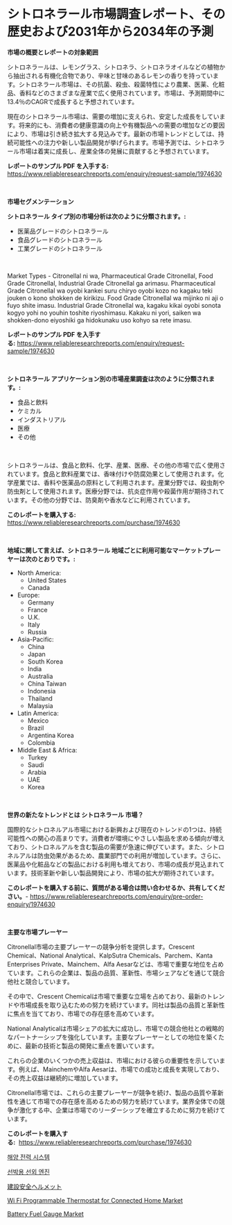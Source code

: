 <p><h1>シトロネラール市場調査レポート、その歴史および2031年から2034年の予測</h1></p><p><strong>市場の概要とレポートの対象範囲</strong></p>
<p><p>シトロネラールは、レモングラス、シトロネラ、シトロネラオイルなどの植物から抽出される有機化合物であり、辛味と甘味のあるレモンの香りを持っています。シトロネラール市場は、その抗菌、殺虫、殺菌特性により農業、医薬、化粧品、香料などのさまざまな産業で広く使用されています。市場は、予測期間中に13.4％のCAGRで成長すると予想されています。</p><p>現在のシトロネラール市場は、需要の増加に支えられ、安定した成長をしています。将来的にも、消費者の健康意識の向上や有機製品への需要の増加などの要因により、市場は引き続き拡大する見込みです。最新の市場トレンドとしては、持続可能性への注力や新しい製品開発が挙げられます。市場予測では、シトロネラール市場は着実に成長し、産業全体の発展に貢献すると予想されています。</p></p>
<p><strong>レポートのサンプル PDF を入手する:</strong> <a href="https://www.reliableresearchreports.com/enquiry/request-sample/1974630">https://www.reliableresearchreports.com/enquiry/request-sample/1974630</a></p>
<p>&nbsp;</p>
<p><strong>市場セグメンテーション</strong></p>
<p><strong>シトロネラール タイプ別の市場分析は次のように分類されます。:</strong></p>
<p><ul><li>医薬品グレードのシトロネラール</li><li>食品グレードのシトロネラール</li><li>工業グレードのシトロネラール</li></ul></p>
<p>&nbsp;</p>
<p><p>Market Types - Citronellal ni wa, Pharmaceutical Grade Citronellal, Food Grade Citronellal, Industrial Grade Citronellal ga arimasu. Pharmaceutical Grade Citronellal wa oyobi kankei suru chiryo oyobi kozo no kagaku teki jouken o kono shokken de kirikizu. Food Grade Citronellal wa mijinko ni aji o fuyo shite imasu. Industrial Grade Citronellal wa, kagaku kikai oyobi sonota kogyo yohi no youhin toshite riyoshimasu. Kakaku ni yori, saiken wa shokken-dono eiyoshiki ga hidokunaku uso kohyo sa rete imasu.</p></p>
<p><strong>レポートのサンプル PDF を入手する:</strong>&nbsp;<a href="https://www.reliableresearchreports.com/enquiry/request-sample/1974630">https://www.reliableresearchreports.com/enquiry/request-sample/1974630</a></p>
<p>&nbsp;</p>
<p><strong> シトロネラール アプリケーション別の市場産業調査は次のように分類されます。:</strong></p>
<p><ul><li>食品と飲料</li><li>ケミカル</li><li>インダストリアル</li><li>医療</li><li>その他</li></ul></p>
<p>&nbsp;</p>
<p><p>シトロネラールは、食品と飲料、化学、産業、医療、その他の市場で広く使用されています。食品と飲料産業では、香味付けや防腐効果として使用されます。化学産業では、香料や医薬品の原料として利用されます。産業分野では、殺虫剤や防虫剤として使用されます。医療分野では、抗炎症作用や殺菌作用が期待されています。その他の分野では、防臭剤や香水などに利用されています。</p></p>
<p><strong>このレポートを購入する:</strong>&nbsp; <a href="https://www.reliableresearchreports.com/purchase/1974630">https://www.reliableresearchreports.com/purchase/1974630</a></p>
<p>&nbsp;</p>
<p><strong>地域に関して言えば、シトロネラール 地域ごとに利用可能なマーケットプレーヤーは次のとおりです。:</strong></p>
<p><ul>
    <li>
        North America:
        <ul>
            <li>United States</li>
            <li>Canada</li>
        </ul>
    </li>
    <li>
        Europe:
        <ul>
            <li>Germany</li>
            <li>France</li>
            <li>U.K.</li>
            <li>Italy</li>
            <li>Russia</li>
        </ul>
    </li>
    <li>
        Asia-Pacific:
        <ul>
            <li>China</li>
            <li>Japan</li>
            <li>South Korea</li>
            <li>India</li>
            <li>Australia</li>
            <li>China Taiwan</li>
            <li>Indonesia</li>
            <li>Thailand</li>
            <li>Malaysia</li>
        </ul>
    </li>
    <li>
        Latin America:
        <ul>
            <li>Mexico</li>
            <li>Brazil</li>
            <li>Argentina Korea</li>
            <li>Colombia</li>
        </ul>
    </li>
    <li>
        Middle East & Africa:
        <ul>
            <li>Turkey</li>
            <li>Saudi</li>
            <li>Arabia</li>
            <li>UAE</li>
            <li>Korea</li>
        </ul>
    </li>
    </ul></p>
<p>&nbsp;</p>
<p><strong>世界の新たなトレンドとは シトロネラール 市場？</strong></p>
<p><p>国際的なシトロネルアル市場における新興および現在のトレンドの1つは、持続可能性への関心の高まりです。消費者が環境にやさしい製品を求める傾向が増えており、シトロネルアルを含む製品の需要が急速に伸びています。また、シトロネルアルは防虫効果があるため、農業部門での利用が増加しています。さらに、医薬品や化粧品などの製品における利用も増えており、市場の成長が見込まれています。技術革新や新しい製品開発により、市場の拡大が期待されています。</p></p>
<p><strong>このレポートを購入する前に、質問がある場合は問い合わせるか、共有してください。</strong>- <a href="https://www.reliableresearchreports.com/enquiry/pre-order-enquiry/1974630">https://www.reliableresearchreports.com/enquiry/pre-order-enquiry/1974630</a></p>
<p>&nbsp;</p>
<p><strong>主要な市場プレーヤー</strong></p>
<p><p>Citronellal市場の主要プレーヤーの競争分析を提供します。Crescent Chemical、National Analytical、KalpSutra Chemicals、Parchem、Kanta Enterprises Private、Mainchem、Alfa Aesarなどは、市場で重要な地位を占めています。これらの企業は、製品の品質、革新性、市場シェアなどを通じて競合他社と競合しています。</p><p>その中で、Crescent Chemicalは市場で重要な立場を占めており、最新のトレンドや市場成長を取り込むための努力を続けています。同社は製品の品質と革新性に焦点を当てており、市場での存在感を高めています。</p><p>National Analyticalは市場シェアの拡大に成功し、市場での競合他社との戦略的なパートナーシップを強化しています。主要なプレーヤーとしての地位を築くために、最新の技術と製品の開発に重点を置いています。</p><p>これらの企業のいくつかの売上収益は、市場における彼らの重要性を示しています。例えば、MainchemやAlfa Aesarは、市場での成功と成長を実現しており、その売上収益は継続的に増加しています。</p><p>Citronellal市場では、これらの主要プレーヤーが競争を続け、製品の品質や革新性を通じて市場での存在感を高めるための努力を続けています。業界全体での競争が激化する中、企業は市場でのリーダーシップを確立するために努力を続けています。</p></p>
<p><strong>このレポートを購入する:</strong>&nbsp;&nbsp;<a href="https://www.reliableresearchreports.com/purchase/1974630">https://www.reliableresearchreports.com/purchase/1974630</a></p>
<p><p><a href="https://github.com/iansanftyord09878/Market-Research-Report-List-1/blob/main/271487410706.md">해양 전력 시스템</a></p><p><a href="https://github.com/Skyleitney456456/Market-Research-Report-List-1/blob/main/666201710705.md">선박용 선외 엔진</a></p><p><a href="https://medium.com/@byroalenzuela76845/%E5%BB%BA%E8%A8%AD%E5%AE%89%E5%85%A8%E3%83%98%E3%83%AB%E3%83%A1%E3%83%83%E3%83%88%E5%B8%82%E5%A0%B4-2031%E5%B9%B4%E3%81%BE%E3%81%A7%E3%81%AE%E3%83%88%E3%83%AC%E3%83%B3%E3%83%89-%E4%BA%88%E6%B8%AC-%E7%AB%B6%E4%BA%89%E5%88%86%E6%9E%90-5ee6e97b4f8b">建設安全ヘルメット</a></p><p><a href="https://medium.com/@v4171497/wi-fi-programmable-thermostat-for-connected-home-market-report-reveals-the-latest-trends-and-growth-6415c5719831">Wi Fi Programmable Thermostat for Connected Home Market</a></p><p><a href="https://github.com/Alonsoolds3wq1d81czn8rbol/Market-Research-Report-List-1/blob/main/battery-fuel-gauge-market.md">Battery Fuel Gauge Market</a></p></p>